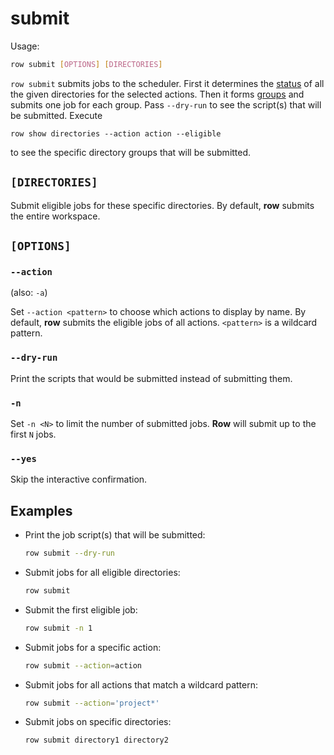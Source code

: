 # submit

Usage:
```bash
row submit [OPTIONS] [DIRECTORIES]
```

`row submit` submits jobs to the scheduler. First it determines the
[status](../guide/concepts/status.md) of all the given directories for the selected
actions. Then it forms [groups](../workflow/action/group.md) and submits one job for
each group. Pass `--dry-run` to see the script(s) that will be submitted. Execute
```
row show directories --action action --eligible
```
to see the specific directory groups that will be submitted.

## `[DIRECTORIES]`

Submit eligible jobs for these specific directories. By default, **row** submits
the entire workspace.
## `[OPTIONS]`

### `--action`

(also: `-a`)

Set `--action <pattern>` to choose which actions to display by name. By default, **row**
submits the eligible jobs of all actions. `<pattern>` is a wildcard pattern.

### `--dry-run`

Print the scripts that would be submitted instead of submitting them.

### `-n`

Set `-n <N>` to limit the number of submitted jobs. **Row** will submit up to the first
`N` jobs.

### `--yes`

Skip the interactive confirmation.

## Examples

* Print the job script(s) that will be submitted:
  ```bash
  row submit --dry-run
  ```
* Submit jobs for all eligible directories:
  ```bash
  row submit
  ```
* Submit the first eligible job:
  ```bash
  row submit -n 1
  ```
* Submit jobs for a specific action:
  ```bash
  row submit --action=action
  ```
* Submit jobs for all actions that match a wildcard pattern:
  ```bash
  row submit --action='project*'
  ```
* Submit jobs on specific directories:
  ```bash
  row submit directory1 directory2
  ```

